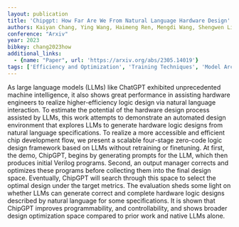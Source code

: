 ```yaml
---
layout: publication
title: 'Chipgpt: How Far Are We From Natural Language Hardware Design'
authors: Kaiyan Chang, Ying Wang, Haimeng Ren, Mengdi Wang, Shengwen Liang, Yinhe Han, Huawei Li, Xiaowei Li
conference: "Arxiv"
year: 2023
bibkey: chang2023how
additional_links:
  - {name: "Paper", url: 'https://arxiv.org/abs/2305.14019'}
tags: ['Efficiency and Optimization', 'Training Techniques', 'Model Architecture', 'GPT', 'Tools', 'Prompting']
---
```

As large language models (LLMs) like ChatGPT exhibited unprecedented machine
intelligence, it also shows great performance in assisting hardware engineers
to realize higher-efficiency logic design via natural language interaction. To
estimate the potential of the hardware design process assisted by LLMs, this
work attempts to demonstrate an automated design environment that explores LLMs
to generate hardware logic designs from natural language specifications. To
realize a more accessible and efficient chip development flow, we present a
scalable four-stage zero-code logic design framework based on LLMs without
retraining or finetuning. At first, the demo, ChipGPT, begins by generating
prompts for the LLM, which then produces initial Verilog programs. Second, an
output manager corrects and optimizes these programs before collecting them
into the final design space. Eventually, ChipGPT will search through this space
to select the optimal design under the target metrics. The evaluation sheds
some light on whether LLMs can generate correct and complete hardware logic
designs described by natural language for some specifications. It is shown that
ChipGPT improves programmability, and controllability, and shows broader design
optimization space compared to prior work and native LLMs alone.
